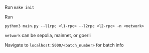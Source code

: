 Run `make init`

Run
```
python3 main.py --l1rpc <l1-rpc> --l2rpc <l2-rpc> -n <network>
```

`network` can be sepolia, mainnet, or goerli

Navigate to `localhost:5000/<batch_number>` for batch info